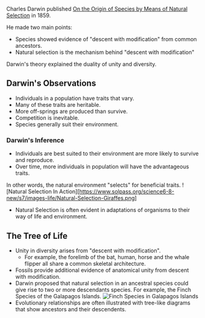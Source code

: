 Charles Darwin published [On the Origin of Species by Means of Natural Selection](https://en.wikipedia.org/wiki/On_the_Origin_of_Species) in 1859.

He made two main points:
- Species showed evidence of "descent with modification" from common ancestors.
- Natural selection is the mechanism behind "descent with modification"

Darwin's theory explained the duality of unity and diversity.

## Darwin's Observations

- Individuals in a population have traits that vary.
- Many of these traits are heritable.
- More off-springs are produced than survive.
- Competition is inevitable.
- Species generally suit their environment.

### Darwin's Inference
- Individuals are best suited to their environment are more likely to survive and reproduce.
- Over time, more individuals in population will have the advantageous traits.

In other words, the natural environment "selects" for beneficial traits.
![Natural Selection In Action][https://www.solpass.org/science6-8-new/s7/images-life/Natural-Selection-Giraffes.png]

- Natural Selection is often evident in adaptations of organisms to their way of life and environment.

## The Tree of Life
- Unity in diversity arises from "descent with modification".
	- For example, the forelimb of the bat, human, horse and the whale flipper all share a common skeletal architecture.
- Fossils provide additional evidence of anatomical unity from descent with modification.
- Darwin proposed that natural selection in an ancestral species could give rise to two or more descendants species. For example, the Finch Species of the Galapagos Islands. 
	![Finch Species in Galapagos Islands](https://cruise-tour.com/wp-content/uploads/2018/05/Finches2.jpg)
- Evolutionary relationships are often illustrated with tree-like diagrams that show ancestors and their descendents.